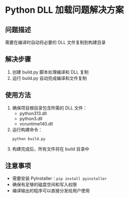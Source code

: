 # Python DLL 加载问题解决方案

## 问题描述
需要在编译时自动将必要的 DLL 文件复制到构建目录

## 解决步骤
1. 创建 build.py 脚本处理编译和 DLL 复制
2. 运行 build.py 自动完成编译和文件复制

## 使用方法
1. 确保项目根目录包含所需的 DLL 文件：
   - python313.dll
   - python3.dll
   - vcruntime140.dll
2. 运行构建命令：
   ```bash
   python build.py
   ```
3. 构建完成后，所有文件将在 build 目录中

## 注意事项
- 需要安装 PyInstaller：`pip install pyinstaller`
- 确保有足够的磁盘空间和写入权限
- 编译输出的程序可以直接分发给用户使用